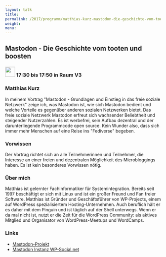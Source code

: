 ```yaml
---
layout: talk
title:
permalink: /2017/programm/matthias-kurz-mastodon-die-geschichte-vom-tooten-und-boosten/
weight:
menu:
---
```

## Mastodon - Die Geschichte vom tooten und boosten

### <img height = "32" src="../../../images/talk.svg"> 17:30 bis 17:50 in Raum V3

### Matthias Kurz

In meinem Vortrag "Mastodon - Grundlagen und Einstieg in das freie soziale Netzwerk" zeige ich, was Mastodon ist, wie sich Mastodon bedient und welche Vorteile es gegenüber anderen sozialen Netzwerken bietet. Das freie soziale Netzwerk Mastodon erfreut sich wachsender Beliebtheit und steigender Nutzerzahlen. Es ist werbefrei, sein Aufbau dezentral und der darunterliegende Programmcode open source. Kein Wunder also, dass sich immer mehr Menschen auf eine Reise ins "Fediverse" begeben.

### Vorwissen

Der Vortrag richtet sich an alle Teilnehmerinnen und Teilnehmer, die Interesse an einer freien und dezentralen Möglichkeit des Microbloggings haben. Es ist kein besonderes Vorwissen nötig.

### Über mich

Matthias ist gelernter Fachinformatiker für Systemintegration. Bereits seit 1997 beschäftigt er sich mit Linux und ist ein großer Freund und Fan freier Software.  Matthias ist Gründer und Geschäftsführer von WP-Projects, einem auf WordPress spezialisiertem Hosting-Unternehmen. Auch beruflich hält er es daher mit dem Pinguin und ist täglich auf der Shell unterwegs. Wenn er da mal nicht ist, nutzt er die Zeit für die WordPress Community: als aktives Mitglied und Organisator von WordPress-Meetups und WordCamps. 

### Links

- <a href="https://joinmastodon.org/" target="_blank">Mastodon-Projekt</a>
- <a href="https://wp-social.net/" target="_blank">Mastodon Instanz WP-Social.net</a>